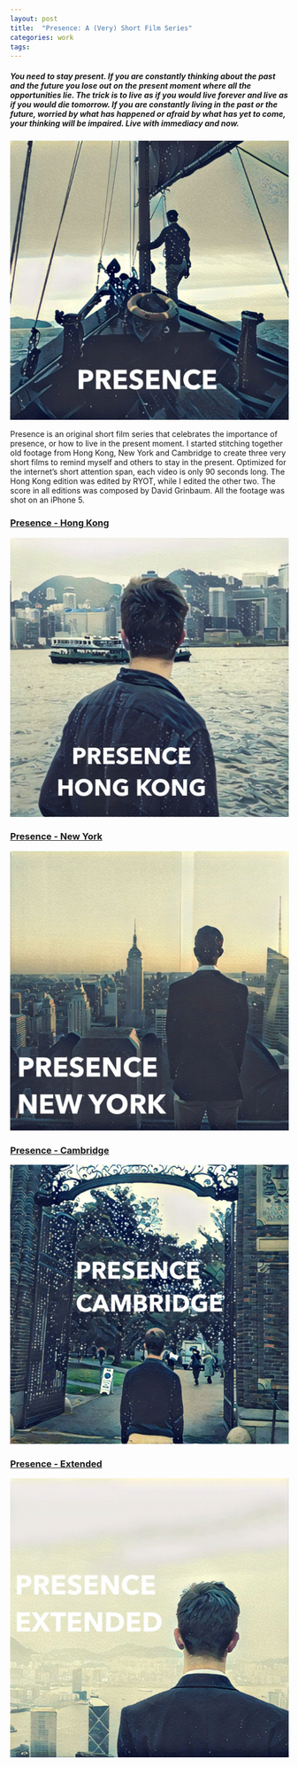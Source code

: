 ```yaml
---
layout: post
title:  "Presence: A (Very) Short Film Series"
categories: work
tags: 
---
```


##### You need to stay present. If you are constantly thinking about the past and the future you lose out on the present moment where all the opportunities lie. The trick is to live as if you would live forever and live as if you would die tomorrow. If you are constantly living in the past or the future, worried by what has happened or afraid by what has yet to come, your thinking will be impaired. Live with immediacy and now.

<img src="/media/presence.jpg" />

Presence is an original short film series that celebrates the importance of presence, or how to live in the present moment. I started stitching together old footage from Hong Kong, New York and Cambridge to create three very short films to remind myself and others to stay in the present. Optimized for the internet’s short attention span, each video is only 90 seconds long. The Hong Kong edition was edited by RYOT, while I edited the other two. The score in all editions was composed by David Grinbaum. All the footage was shot on an iPhone 5.

### [Presence - Hong Kong](https://www.youtube.com/watch?v=1NV6PfuarEo)
[<img src="/media/presence-hongkong.jpg" />](https://www.youtube.com/watch?v=1NV6PfuarEo)

### [Presence - New York](https://www.youtube.com/watch?v=V4KtgTkUtts)
<img src="/media/presence-newyork.jpg" />

### [Presence - Cambridge](https://www.youtube.com/watch?v=L1aal3647bo)
<img src="/media/presence-cambridge.jpg" />

### [Presence - Extended](https://www.youtube.com/watch?v=ly8ms-Tym7g)
<img src="/media/presence-extended.jpg" />








